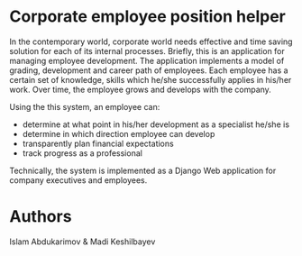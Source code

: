 # Corporate employee position helper

In the contemporary world, corporate world needs effective and time saving solution for each of its internal processes.
Briefly, this is an application for managing employee development. The application implements a model of grading, development and career path of employees. Each employee has a certain set of knowledge, skills which he/she successfully applies in his/her work. Over time, the employee grows and develops with the company. 

Using the this system, an employee can:
* determine at what point in his/her development as a specialist he/she is
* determine in which direction employee can develop
* transparently plan financial expectations
* track progress as a professional

Technically, the system is implemented as a Django Web application for company executives and employees.

# Authors
Islam Abdukarimov & Madi Keshilbayev
